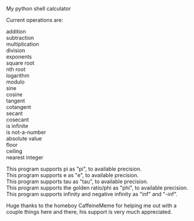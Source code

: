 My python shell calculator


Current operations are:

addition <br />
subtraction <br />
multiplication <br />
division <br />
exponents <br />
square root <br />
nth root <br />
logarithm <br />
modulo <br />
sine <br />
cosine <br />
tangent <br />
cotangent <br />
secant <br />
cosecant <br />
is infinite <br />
is not-a-number <br />
absolute value <br />
floor <br />
ceiling <br />
nearest integer



This program supports pi as "pi", to available precision. <br />
This program supports e as "e", to available precision. <br />
This program supports tau as "tau", to available precision. <br />
This program supports the golden ratio/phi as "phi", to available precision.
This program supports infinity and negative infinity as "inf" and "-inf".

Huge thanks to the homeboy CaffeineMeme for helping me out with a couple things here and there, his support is very much appreciated.

